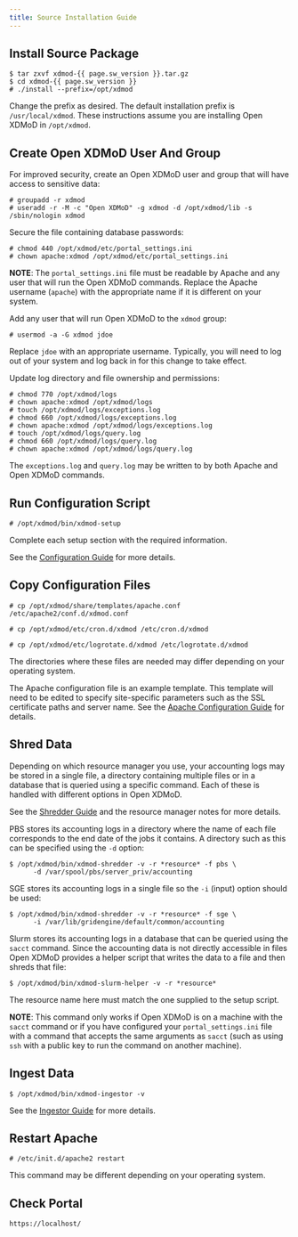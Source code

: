 ```yaml
---
title: Source Installation Guide
---
```


Install Source Package
----------------------

    $ tar zxvf xdmod-{{ page.sw_version }}.tar.gz
    $ cd xdmod-{{ page.sw_version }}
    # ./install --prefix=/opt/xdmod

Change the prefix as desired.  The default installation prefix is
`/usr/local/xdmod`.  These instructions assume you are installing Open
XDMoD in `/opt/xdmod`.

Create Open XDMoD User And Group
--------------------------------

For improved security, create an Open XDMoD user and group that will have
access to sensitive data:

    # groupadd -r xdmod
    # useradd -r -M -c "Open XDMoD" -g xdmod -d /opt/xdmod/lib -s /sbin/nologin xdmod

Secure the file containing database passwords:

    # chmod 440 /opt/xdmod/etc/portal_settings.ini
    # chown apache:xdmod /opt/xdmod/etc/portal_settings.ini

**NOTE**: The `portal_settings.ini` file must be readable by Apache and any
user that will run the Open XDMoD commands.  Replace the Apache username
(`apache`) with the appropriate name if it is different on your system.

Add any user that will run Open XDMoD to the `xdmod` group:

    # usermod -a -G xdmod jdoe

Replace `jdoe` with an appropriate username.  Typically, you will need to log
out of your system and log back in for this change to take effect.

Update log directory and file ownership and permissions:

    # chmod 770 /opt/xdmod/logs
    # chown apache:xdmod /opt/xdmod/logs
    # touch /opt/xdmod/logs/exceptions.log
    # chmod 660 /opt/xdmod/logs/exceptions.log
    # chown apache:xdmod /opt/xdmod/logs/exceptions.log
    # touch /opt/xdmod/logs/query.log
    # chmod 660 /opt/xdmod/logs/query.log
    # chown apache:xdmod /opt/xdmod/logs/query.log

The `exceptions.log` and `query.log` may be written to by both Apache and Open
XDMoD commands.

Run Configuration Script
------------------------

    # /opt/xdmod/bin/xdmod-setup

Complete each setup section with the required information.

See the [Configuration Guide](configuration.html) for more details.

Copy Configuration Files
------------------------

    # cp /opt/xdmod/share/templates/apache.conf /etc/apache2/conf.d/xdmod.conf

    # cp /opt/xdmod/etc/cron.d/xdmod /etc/cron.d/xdmod

    # cp /opt/xdmod/etc/logrotate.d/xdmod /etc/logrotate.d/xdmod

The directories where these files are needed may differ depending on
your operating system.

The Apache configuration file is an example template. This template will need
to be edited to specify site-specific parameters such as the SSL certificate
paths and server name.  See the [Apache Configuration
Guide](configuration.html#apache-configuration) for details.

Shred Data
----------

Depending on which resource manager you use, your accounting logs may
be stored in a single file, a directory containing multiple files or
in a database that is queried using a specific command.  Each of these
is handled with different options in Open XDMoD.

See the [Shredder Guide](shredder.html) and the resource manager notes for
more details.

PBS stores its accounting logs in a directory where the name of each
file corresponds to the end date of the jobs it contains.  A directory
such as this can be specified using the `-d` option:

    $ /opt/xdmod/bin/xdmod-shredder -v -r *resource* -f pbs \
          -d /var/spool/pbs/server_priv/accounting

SGE stores its accounting logs in a single file so the `-i` (input)
option should be used:

    $ /opt/xdmod/bin/xdmod-shredder -v -r *resource* -f sge \
          -i /var/lib/gridengine/default/common/accounting

Slurm stores its accounting logs in a database that can be queried using
the `sacct` command.  Since the accounting data is not directly
accessible in files Open XDMoD provides a helper script that writes the
data to a file and then shreds that file:

    $ /opt/xdmod/bin/xdmod-slurm-helper -v -r *resource*

The resource name here must match the one supplied to the setup script.

**NOTE**: This command only works if Open XDMoD is on a machine with the
`sacct` command or if you have configured your `portal_settings.ini`
file with a command that accepts the same arguments as `sacct` (such as
using `ssh` with a public key to run the command on another machine).

Ingest Data
-----------

    $ /opt/xdmod/bin/xdmod-ingestor -v

See the [Ingestor Guide](ingestor.html) for more details.

Restart Apache
--------------

    # /etc/init.d/apache2 restart

This command may be different depending on your operating system.

Check Portal
------------

    https://localhost/
